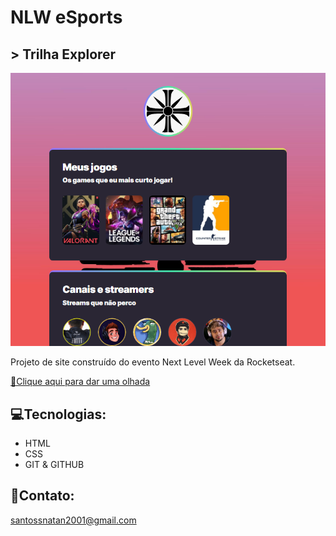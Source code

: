 # NLW eSports
## > Trilha Explorer

![preview](./khasam.github.io_EDEN-explorer_.png)

Projeto de site construído do evento Next Level Week da Rocketseat.

[🔗Clique aqui para dar uma olhada](https://khasam.github.io/EDEN-explorer/)

## 💻Tecnologias:

- HTML
- CSS
- GIT & GITHUB

## 📲Contato:

santossnatan2001@gmail.com